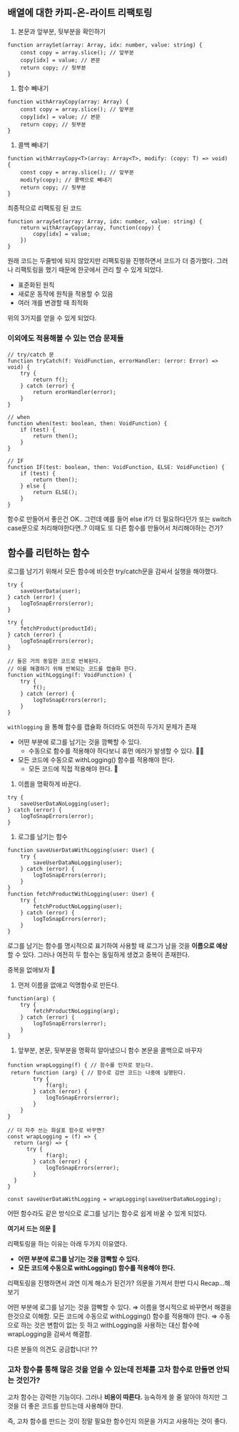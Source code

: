 ## 배열에 대한 카피-온-라이트 리팩토링

1. 본문과 앞부분, 뒷부분을 확인하기

```tsx
function arraySet(array: Array, idx: number, value: string) {
	const copy = array.slice(); // 앞부분
	copy[idx] = value; // 본문
	return copy; // 뒷부분
}
```

1. 함수 빼내기

```tsx
function withArrayCopy(array: Array) {
	const copy = array.slice(); // 앞부분
	copy[idx] = value; // 본문
	return copy; // 뒷부분
}
```

1. 콜백 빼내기

```tsx
function withArrayCopy<T>(array: Array<T>, modify: (copy: T) => void) {
	const copy = array.slice(); // 앞부분
	modify(copy); // 콜백으로 빼내기
	return copy; // 뒷부분
}
```

최종적으로 리팩토링 된 코드

```tsx
function arraySet(array: Array, idx: number, value: string) {
	return withArrayCopy(array, function(copy) {
		copy[idx] = value;
	})
}
```

원래 코드는 두줄밖에 되지 않았지만 리팩토링을 진행하면서 코드가 더 증가했다.
그러나 리팩토링을 했기 때문에 한곳에서 관리 할 수 있게 되었다.

- 표준화된 원칙
- 새로운 동작에 원칙을 적용할 수 있음
- 여러 개를 변경할 때 최적화

위의 3가지를 얻을 수 있게 되었다.

### 이외에도 적용해볼 수 있는 연습 문제들

```tsx
// try/catch 문
function tryCatch(f: VoidFunction, errorHandler: (error: Error) => void) {
	try {
		return f();
	} catch (error) {
		return erorHandler(error);
	}
}

// when
function when(test: boolean, then: VoidFunction) {
	if (test) {
		return then();
	}
}

// IF
function IF(test: boolean, then: VoidFunction, ELSE: VoidFunction) {
	if (test) {
		return then();
	} else {
		return ELSE();
	}
}

```

함수로 만들어서 좋은건 OK.. 그런데 예를 들어 else if가 더 필요하다던가 또는 switch case문으로 처리해야한다면..? 이때도 또 다른 함수를 만들어서 처리해야하는 건가?

## 함수를 리턴하는 함수

로그를 남기기 위해서 모든 함수에 비슷한 try/catch문을 감싸서 실행을 해야했다.

```tsx
try {
	saveUserData(user);
} catch (error) {
	logToSnapErrors(error);
}

try {
	fetchProduct(productId);
} catch (error) {
	logToSnapErrors(error);
}

// 둘은 거의 동일한 코드로 반복된다.
// 이를 해결하기 위해 반복되는 코드를 캡슐화 한다.
function withLogging(f: VoidFunction) {
	try {
		f();
	} catch (error) {
		logToSnapErrors(error);
	}
}
```

`withlogging` 을 통해 함수를 캡슐화 하더라도 여전히 두가지 문제가 존재

- 어떤 부분에 로그를 남기는 것을 깜빡할 수 있다.
    - 수동으로 함수를 적용해야 하다보니 휴먼 에러가 발생할 수 있다. 🤦‍♀️
- 모든 코드에 수동으로 withLogging() 함수를 적용해야 한다.
    - 모든 코드에 직접 적용해야 한다. 🥹

1. 이름을 명확하게 바꾼다.

```tsx
try {
	saveUserDataNoLogging(user);
} catch (error) {
	logToSnapErrors(error);
}
```

1. 로그를 남기는 함수

```tsx
function saveUserDataWithLogging(user: User) {
	try {
		saveUserDataNoLogging(user);
	} catch (error) {
		logToSnapErrors(error);
	}
}
function fetchProductWithLogging(user: User) {
	try {
		fetchProductNoLogging(user);
	} catch (error) {
		logToSnapErrors(error);
	}
}
```

로그를 남기는 함수를 명시적으로 표기하여 사용할 때 로그가 남을 것을 **이름으로 예상**할 수 있다.
그러나 여전히 두 함수는 동일하게 생겼고 중복이 존재한다.

중복을 없애보자 🔫

1. 먼저 이름을 없애고 익명함수로 만든다.

```tsx
function(arg) {
	try {
		fetchProductNoLogging(arg);
	} catch (error) {
		logToSnapErrors(error);
	}
}
```

1. 앞부분, 본문, 뒷부분을 명확히 알아냈으니 함수 본문을 콜백으로 바꾸자

```tsx
function wrapLogging(f) { // 함수를 인자로 받는다.
 return function (arg) { // 함수로 감싼 코드는 나중에 실행된다.
		try {
			f(arg);
		} catch (error) {
			logToSnapErrors(error);
		}
	}
}

// 더 자주 쓰는 화살표 함수로 바꾸면? 
const wrapLogging = (f) => {
  return (arg) => {
	  try {
			f(arg);
		} catch (error) {
			logToSnapErrors(error);
		}
  }
}

const saveUserDataWithLogging = wrapLogging(saveUserDataNoLogging);
```

어떤 함수라도 같은 방식으로 로그를 남기는 함수로 쉽게 바꿀 수 있게 되었다.

**여기서 드는 의문 🤔** 

리팩토링을 하는 이유는 아래 두가지 이유였다.

- **어떤 부분에 로그를 남기는 것을 깜빡할 수 있다.**
- **모든 코드에 수동으로 withLogging() 함수를 적용해야 한다.**

리팩토링을 진행하면서 과연 이게 해소가 된건가? 의문을 가져서 한번 다시 Recap…해보기

어떤 부분에 로그를 남기는 것을 깜빡할 수 있다. ⇒  이름을 명시적으로 바꾸면서 해결을 한것으로 이해함.
모든 코드에 수동으로 withLogging() 함수를 적용해야 한다. ⇒  수동으로 하는 것은 변함이 없는 듯 하고 withLogging을 사용하는 대신 함수에 wrapLogging을 감싸서 해결함.

다른 분들의 의견도 궁금합니다! ⁇

### 고차 함수를 통해 많은 것을 얻을 수 있는데 전체를 고차 함수로 만들면 안되는 것인가?

고차 함수는 강력한 기능이다. 그러나 **비용이 따른다.** 능숙하게 쓸 줄 알아야 하지만 그 것을 더 좋은 코드를 만드는데 사용해야 한다.

즉, 고차 함수를 만드는 것이 정말 필요한 함수인지 의문을 가지고 사용하는 것이 좋다.